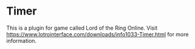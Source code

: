 # Timer
This is a plugin for game called Lord of the Ring Online. Visit https://www.lotrointerface.com/downloads/info1033-Timer.html for more information.
